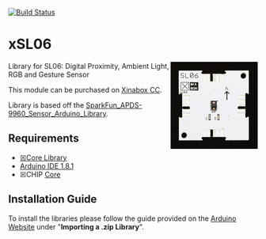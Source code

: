 [![Build Status](https://travis-ci.org/xinabox/arduino-SL06.svg?branch=master)](https://travis-ci.org/xinabox/arduino-SL06)

# xSL06
<img src="extras/SL06 V1.0.0.JPG" width="35%" height="auto" align="right">
Library for SL06: Digital Proximity, Ambient Light, RGB and Gesture Sensor

This module can be purchased on [Xinabox CC](https://xinabox.cc/products/SL06/).

Library is based off the [SparkFun_APDS-9960_Sensor_Arduino_Library](https://github.com/sparkfun/SparkFun_APDS-9960_Sensor_Arduino_Library).

## Requirements
  - [☒Core Library](https://github.com/xinabox/xCore)
  - [Arduino IDE 1.8.1](https://www.arduino.cc/en/main/software)
  - ☒CHIP [Core](https://xinabox.cc/collections/core)
  
## Installation Guide
To install the libraries please follow the guide provided on the [Arduino Website](https://www.arduino.cc/en/Guide/Libraries) under "**Importing a .zip Library**".

